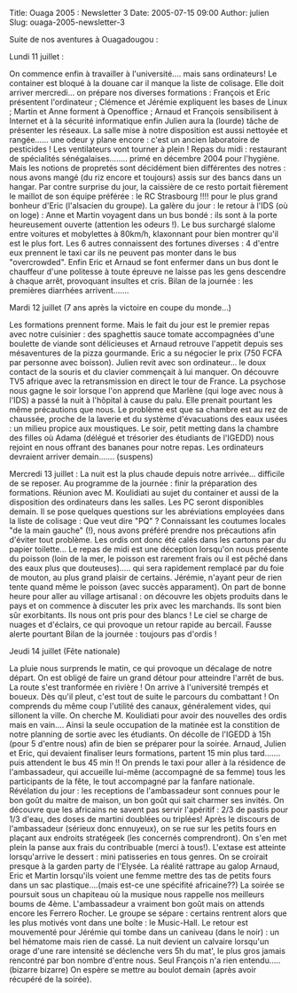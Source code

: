 Title: Ouaga 2005 : Newsletter 3
Date: 2005-07-15 09:00
Author: julien
Slug: ouaga-2005-newsletter-3

Suite de nos aventures à Ouagadougou :

</p>
Lundi 11 juillet :

</p>
On commence enfin à travailler à l'université.... mais sans ordinateurs!
Le container est bloqué à la douane car il manque la liste de colisage.
Elle doit arriver mercredi... on prépare nos diverses formations :
François et Eric présentent l'ordinateur ; Clémence et Jérémie
expliquent les bases de Linux ; Martin et Anne forment à Openoffice ;
Arnaud et François sensibilisent à Internet et à la sécurité
informatique enfin Julien aura la (lourde) tâche de présenter les
réseaux. La salle mise à notre disposition est aussi nettoyée et
rangée...... une odeur y plane encore : c'est un ancien laboratoire de
pesticides ! Les ventilateurs vont tourner à plein ! Repas du midi :
restaurant de spécialités sénégalaises........ primé en décembre 2004
pour l'hygiène. Mais les notions de propretés sont décidément bien
différentes des notres : nous avons mangé (du riz encore et toujours)
assis sur des bancs dans un hangar. Par contre surprise du jour, la
caissière de ce resto portait fièrement le maillot de son équipe
préférée : le RC Strasbourg !!!! pour le plus grand bonheur d'Eric
(l'alsacien du groupe). La galère du jour : le retour à l'IDS (où on
loge) : Anne et Martin voyagent dans un bus bondé : ils sont à la porte
heureusement ouverte (attention les odeurs !). Le bus surchargé slalome
entre voitures et mobylettes à 80km/h, klaxonnant pour bien montrer
qu'il est le plus fort. Les 6 autres connaissent des fortunes diverses :
4 d'entre eux prennent le taxi car ils ne peuvent pas monter dans le bus
"overcrowded". Enfin Eric et Arnaud se font enfermer dans un bus dont le
chauffeur d'une politesse à toute épreuve ne laisse pas les gens
descendre à chaque arrêt, provoquant insultes et cris. Bilan de la
journée : les premières diarrhées arrivent.......

</p>
Mardi 12 juillet (7 ans après la victoire en coupe du monde...)

</p>
Les formations prennent forme. Mais le fait du jour est le premier repas
avec notre cuisinier : des spaghettis sauce tomate accompagnées d'une
boulette de viande sont délicieuses et Arnaud retrouve l'appetit depuis
ses mésaventures de la pizza gourmande. Eric a su négocier le prix (750
FCFA par personne avec boisson). Julien revit avec son ordinateur... le
doux contact de la souris et du clavier commençait à lui manquer. On
découvre TV5 afrique avec la retransmission en direct le tour de France.
La psychose nous gagne le soir lorsque l'on apprend que Marlène (qui
loge avec nous à l'IDS) a passé la nuit à l'hôpital à cause du palu.
Elle prenait pourtant les même précautions que nous. Le problème est que
sa chambre est au rez de chaussée, proche de la laverie et du système
d'évacuations des eaux usées : un milieu propice aux moustiques. Le
soir, petit metting dans la chambre des filles où Adama (délégué et
trésorier des étudiants de l'IGEDD) nous rejoint en nous offrant des
bananes pour notre repas. Les ordinateurs devraient arriver
demain....... (suspens)

</p>
Mercredi 13 juillet : La nuit est la plus chaude depuis notre arrivée...
difficile de se reposer. Au programme de la journée : finir la
préparation des formations. Réunion avec M. Koulidiati au sujet du
container et aussi de la disposition des ordinateurs dans les salles.
Les PC seront disponibles demain. Il se pose quelques questions sur les
abréviations employées dans la liste de colisage : Que veut dire "PQ" ?
Connaissant les coutumes locales "de la main gauche" (!), nous avons
préféré prendre nos précautions afin d'éviter tout problème. Les ordis
ont donc été calés dans les cartons par du papier toilette... Le repas
de midi est une déception lorsqu'on nous présente du poisson (loin de la
mer, le poisson est rarement frais ou il est pêché dans des eaux plus
que douteuses)..... qui sera rapidement remplacé par du foie de mouton,
au plus grand plaisir de certains. Jérémie, n'ayant peur de rien tente
quand même le poisson (avec succès apparament). On part de bonne heure
pour aller au village artisanal : on découvre les objets produits dans
le pays et on commence à discuter les prix avec les marchands. Ils sont
bien sûr exorbitants. Ils nous ont pris pour des blancs ! Le ciel se
charge de nuages et d'éclairs, ce qui provoque un retour rapide au
bercail. Fausse alerte pourtant Bilan de la journée : toujours pas
d'ordis !

</p>
Jeudi 14 juillet (Fête nationale)

</p>
La pluie nous surprends le matin, ce qui provoque un décalage de notre
départ. On est obligé de faire un grand détour pour atteindre l'arrêt de
bus. La route s'est tranformée en rivière ! On arrive à l'université
trempés et boueux. Dès qu'il pleut, c'est tout de suite le parcours du
combattant ! On comprends du même coup l'utilité des canaux,
généralement vides, qui sillonent la ville. On cherche M. Koulidiati
pour avoir des nouvelles des ordis mais en vain.... Ainsi la seule
occupation de la matinée est la constition de notre planning de sortie
avec les étudiants. On décolle de l'IGEDD à 15h (pour 5 d'entre nous)
afin de bien se préparer pour la soirée. Arnaud, Julien et Eric, qui
devaient finaliser leurs formations, partent 15 min plus tard.......
puis attendent le bus 45 min !! On prends le taxi pour aller à la
résidence de l'ambassadeur, qui accueille lui-même (accompagné de sa
femme) tous les participants de la fête, le tout accompagné par la
fanfare nationale. Révélation du jour : les receptions de l'ambassadeur
sont connues pour le bon goût du maitre de maison, un bon goût qui sait
charmer ses invités. On découvre que les africains ne savent pas servir
l'apéritif : 2/3 de pastis pour 1/3 d'eau, des doses de martini doublées
ou triplées! Après le discours de l'ambassadeur (sérieux donc ennuyeux),
on se rue sur les petits fours en plaçant aux endroits stratégeek (les
concernés comprendront). On s'en met plein la panse aux frais du
contribuable (merci à tous!). L'extase est atteinte lorsqu'arrive le
dessert : mini patisseries en tous genres. On se croirait presque à la
garden party de l'Elysée. La réalité rattrape au galop Arnaud, Eric et
Martin lorsqu'ils voient une femme mettre des tas de petits fours dans
un sac plastique....(mais est-ce une spécifité africaine??) La soirée se
poursuit sous un chapiteau où la musique nous rappelle nos meilleurs
boums de 4ème. L'ambassadeur a vraiment bon goût mais on attends encore
les Ferrero Rocher. Le groupe se sépare : certains rentrent alors que
les plus motivés vont dans une boîte : le Music-Hall. Le retour est
mouvementé pour Jérémie qui tombe dans un caniveau (dans le noir) : un
bel hématome mais rien de cassé. La nuit devient un calvaire lorsqu'un
orage d'une rare intensité se déclenche vers 5h du mat', le plus gros
jamais rencontré par bon nombre d'entre nous. Seul François n'a rien
entendu.....(bizarre bizarre) On espère se mettre au boulot demain
(après avoir récupéré de la soirée).

</p>

